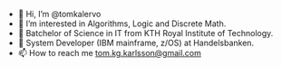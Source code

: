 - 👋 Hi, I’m @tomkalervo
- 👀 I’m interested in Algorithms, Logic and Discrete Math.
- 🌱 Batchelor of Science in IT from KTH Royal Institute of Technology.
- 💞️ System Developer (IBM mainframe, z/OS) at Handelsbanken.
- 📫 How to reach me tom.kg.karlsson@gmail.com

<!---
tomkalervo/tomkalervo is a ✨ special ✨ repository because its `README.md` (this file) appears on your GitHub profile.
You can click the Preview link to take a look at your changes.
--->

